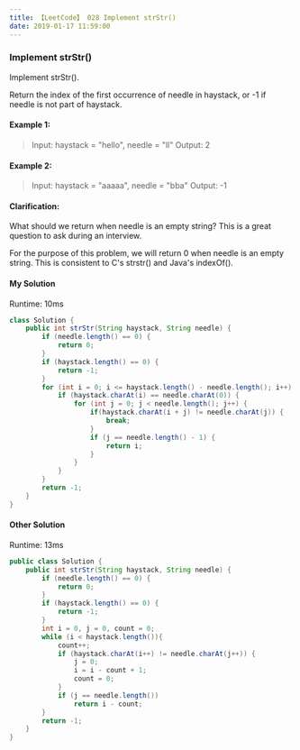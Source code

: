 ```yaml
---
title: 【LeetCode】 028 Implement strStr()
date: 2019-01-17 11:59:00
---
```


### Implement strStr()

Implement strStr().

Return the index of the first occurrence of needle in haystack, or -1 if needle is not part of haystack.

#### Example 1:

>Input: haystack = "hello", needle = "ll"
Output: 2

#### Example 2:

>Input: haystack = "aaaaa", needle = "bba"
Output: -1

#### Clarification:

What should we return when needle is an empty string? This is a great question to ask during an interview.

For the purpose of this problem, we will return 0 when needle is an empty string. This is consistent to C's strstr() and Java's indexOf().


#### My Solution

Runtime: 10ms

```Java
class Solution {
    public int strStr(String haystack, String needle) {
        if (needle.length() == 0) {
            return 0;
        }
        if (haystack.length() == 0) {
            return -1;
        }
        for (int i = 0; i <= haystack.length() - needle.length(); i++) {
            if (haystack.charAt(i) == needle.charAt(0)) {
                for (int j = 0; j < needle.length(); j++) {
                    if(haystack.charAt(i + j) != needle.charAt(j)) {
                        break;
                    }
                    if (j == needle.length() - 1) {
                        return i;
                    }
                }
            }
        }
        return -1;
    }
}
```

#### Other Solution

Runtime: 13ms

```Java
public class Solution {
    public int strStr(String haystack, String needle) {
        if (needle.length() == 0) {
            return 0;
        }
        if (haystack.length() == 0) {
            return -1;
        }
        int i = 0, j = 0, count = 0;
        while (i < haystack.length()){
            count++;
            if (haystack.charAt(i++) != needle.charAt(j++)) {
                j = 0;
                i = i - count + 1;
                count = 0;
            }
            if (j == needle.length())
                return i - count;
        }
    	return -1;
    }
}
```
